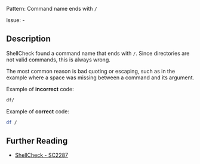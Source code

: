 Pattern: Command name ends with `/`

Issue: -

## Description

ShellCheck found a command name that ends with `/`. Since directories are not valid commands, this is always wrong.

The most common reason is bad quoting or escaping, such as in the example where a space was missing between a command and its argument.

Example of **incorrect** code:

```sh
df/
```

Example of **correct** code:

```sh
df /
```

## Further Reading

* [ShellCheck - SC2287](https://github.com/koalaman/shellcheck/wiki/SC2287)

